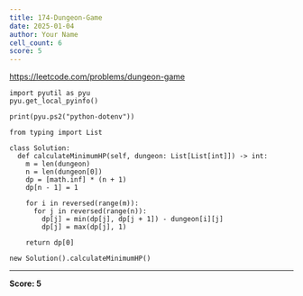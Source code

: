 ```yaml
---
title: 174-Dungeon-Game
date: 2025-01-04
author: Your Name
cell_count: 6
score: 5
---
```


https://leetcode.com/problems/dungeon-game


```
import pyutil as pyu
pyu.get_local_pyinfo()
```


```
print(pyu.ps2("python-dotenv"))
```


```
from typing import List
```


```
class Solution:
  def calculateMinimumHP(self, dungeon: List[List[int]]) -> int:
    m = len(dungeon)
    n = len(dungeon[0])
    dp = [math.inf] * (n + 1)
    dp[n - 1] = 1

    for i in reversed(range(m)):
      for j in reversed(range(n)):
        dp[j] = min(dp[j], dp[j + 1]) - dungeon[i][j]
        dp[j] = max(dp[j], 1)

    return dp[0]
```


```
new Solution().calculateMinimumHP()
```


---
**Score: 5**